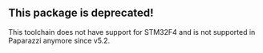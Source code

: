 This package is deprecated!
---------------------------

This toolchain does not have support for STM32F4 and is not supported in Paparazzi anymore since v5.2.
